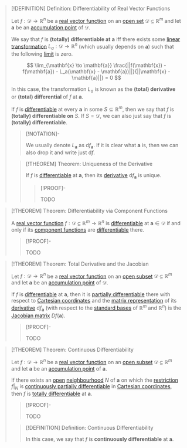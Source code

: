 >[!DEFINITION] Definition: Differentiability of Real Vector Functions
>
>Let $f: \mathcal{D} \to \mathbb{R}^n$ be a [real vector function](../../Functions%20of%20the%20Real%20Numbers.md) on an [open set](../../The%20Topology%20of%20Euclidean%20Space.md) $\mathcal{D} \subseteq \mathbb{R}^m$ and let $\mathbf{a}$ be an [accumulation point](../../../../Topology/Interior,%20Boundary,%20Exterior/Accumulation%20Point.md) of $\mathcal{D}$.
>
>We say that $f$ is **(totally) differentiable at** $\mathbf{a}$ iff there exists some [linear transformation](../../../../../Algebra/Linear%20Algebra/Linear%20Transformations/Linear%20Transformation.md) $L_a: \mathcal{D} \to \mathbb{R}^n$ (which usually depends on $\mathbf{a}$) such that the following [limit](../Scalar%20Fields/Limits%20of%20Real%20Scalar%20Fields.md) is zero.
>
>$$
>\lim_{\mathbf{x} \to \mathbf{a}} \frac{||f(\mathbf{x}) - f(\mathbf{a}) - L_a(\mathbf{x} - \mathbf{a})||}{||\mathbf{x} - \mathbf{a}||} = 0
>$$
>
>In this case, the transformation $L_a$ is known as the **(total) derivative** or **(total) differential** of $f$ at $\mathbf{a}$.
>
>If $f$ is [differentiable](Differentiability%20of%20Real%20Vector%20Functions.md) at every $\mathbf{a}$ in some $S \subseteq \mathbb{R}^m$, then we say that $f$ is **(totally) differentiable on** $S$. If $S = \mathcal{D}$, we can also just say that $f$ is **(totally) differentiable**. 
>
>>[!NOTATION]-
>>
>>We usually denote $L_{\mathbf{a}}$ as $\mathrm{d}f_{\mathbf{a}}$. If it is clear what $\mathbf{a}$ is, then we can also drop it and write just $\mathrm{d}f$.
>>
>
>>[!THEOREM] Theorem: Uniqueness of the Derivative
>>
>>If $f$ is [differentiable](Differentiability%20of%20Real%20Vector%20Functions.md) at $\mathbf{a}$, then its [derivative](Differentiability%20of%20Real%20Vector%20Functions.md) $\mathrm{d}f_{\mathbf{a}}$ is unique.
>>
>>>[!PROOF]-
>>>
>>>
>>>TODO
>>
>

>[!THEOREM] Theorem: Differentiability via Component Functions
>
>A [real vector function](../../Functions%20of%20the%20Real%20Numbers.md) $f: \mathcal{D} \subseteq \mathbb{R}^m \to \mathbb{R}^n$ is [differentiable](Differentiability%20of%20Real%20Vector%20Functions.md) at $\mathbf{a} \in \mathcal{D}$ if and only if its [component functions](../../Functions%20of%20the%20Real%20Numbers.md) are [differentiable](../Scalar%20Fields/Differentiation/Differentiability%20of%20Real%20Scalar%20Fields.md) there.
>
>>[!PROOF]-
>>
>>TODO
>>
>

>[!THEOREM] Theorem: Total Derivative and the Jacobian
>
>Let $f: \mathcal{D} \to \mathbb{R}^n$ be a [real vector function](../../Functions%20of%20the%20Real%20Numbers.md) on an [open subset](../../The%20Topology%20of%20Euclidean%20Space.md) $\mathcal{D} \subseteq \mathbb{R}^m$ and let $\mathbf{a}$ be an [accumulation point](../../../../Topology/Interior,%20Boundary,%20Exterior/Accumulation%20Point.md) of $\mathcal{D}$.
>
>If $f$ is [differentiable](Differentiability%20of%20Real%20Vector%20Functions.md) at $\mathbf{a}$, then it is [partially differentiable](Partial%20Derivatives%20of%20Real%20Vector%20Functions.md) there with respect to [Cartesian coordinates](../../../../../Geometry/Euclidean%20Geometry/Euclidean%20Space/Coordinate%20Systems/Cartesian%20Coordinate%20System.md) and the [matrix representation](../../../../../Algebra/Linear%20Algebra/Linear%20Transformations/Matrix%20Representations%20of%20Linear%20Transformations.md) of its [derivative](Differentiability%20of%20Real%20Vector%20Functions.md) $\mathrm{d}f_{\mathbf{a}}$ (with respect to the [standard bases](../../../../../Algebra/Linear%20Algebra/Matrices/Row%20and%20Column%20Vectors/Standard%20Basis.md) of $\mathbb{R}^m$ and $\mathbb{R}^n$) is the [Jacobian matrix](Jacobian%20Matrix.md) $Df(\mathbf{a})$.
>
>>[!PROOF]-
>>
>>TODO
>>
>

>[!THEOREM] Theorem: Continuous Differentiability
>
>Let $f: \mathcal{D} \to \mathbb{R}^n$ be a [real vector function](../../Functions%20of%20the%20Real%20Numbers.md) on an [open subset](../../The%20Topology%20of%20Euclidean%20Space.md) $\mathcal{D} \subseteq \mathbb{R}^m$ and let $\mathbf{a}$ be an [accumulation point](../../../../Topology/Interior,%20Boundary,%20Exterior/Accumulation%20Point.md) of $\mathbf{a}$.
>
>If there exists an [open](../../The%20Topology%20of%20Euclidean%20Space.md) [neighbourhood](../../../../Topology/Topological%20Spaces.md) $N$ of $\mathbf{a}$ on which the [restriction](../../../Functions/Functions.md) $f\big|_{N}$ is [continuously partially differentiable](Partial%20Derivatives%20of%20Real%20Vector%20Functions.md) in [Cartesian coordinates](../../../../../Geometry/Euclidean%20Geometry/Euclidean%20Space/Coordinate%20Systems/Cartesian%20Coordinate%20System.md), then $f$ is [totally differentiable](Differentiability%20of%20Real%20Vector%20Functions.md) at $\mathbf{a}$.
>
>>[!PROOF]-
>>
>>TODO
>>
>
>>[!DEFINITION] Definition: Continuous Differentiability
>>
>>In this case, we say that $f$ is **continuously differentiable** at $\mathbf{a}$.
>>
>